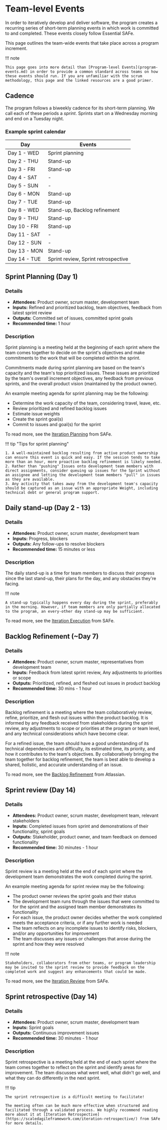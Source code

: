# Team-level Events

In order to iteratively develop and deliver software, the program creates a recurring series of short-term planning events in which work is committed to and completed. These events closely follow Essential SAFe.

This page outlines the team-wide events that take place across a program increment.

!!! note

    This page goes into more detail than [Program-level Events](program-events.md) in order to provide a common standard across teams on how these events should run. If you are unfamiliar with the scrum methodology, this page and the linked resources are a good primer.

## Cadence

The program follows a biweekly cadence for its short-term planning. We call each of these periods a *sprint*. Sprints start on a Wednesday morning and end on a Tuesday night.

### Example sprint calendar

| Day | Events |
| --- | --- |
| Day 1 - WED | Sprint planning |
| Day 2 - THU | Stand-up |
| Day 3 - FRI | Stand-up |
| Day 4 - SAT | - |
| Day 5 - SUN | - |
| Day 6 - MON | Stand-up |
| Day 7 - TUE | Stand-up |
| Day 8 - WED | Stand-up, Backlog refinement |
| Day 9 - THU | Stand-up |
| Day 10 - FRI | Stand-up |
| Day 11 - SAT | - |
| Day 12 - SUN | - |
| Day 13 - MON | Stand-up |
| Day 14 - TUE | Sprint review, Sprint retrospective |

## Sprint Planning (Day 1)

### Details

- **Attendees:** Product owner, scrum master, development team
- **Inputs:** Refined and prioritized backlog, team objectives, feedback from latest sprint review
- **Outputs:** Committed set of issues, committed sprint goals
- **Recommended time:** 1 hour

### Description

Sprint planning is a meeting held at the beginning of each sprint where the team comes together to decide on the sprint's objectives and make commitments to the work that will be completed within the sprint.

Commitments made during sprint planning are based on the team's capacity and the team's top prioritized issues. These issues are prioritized by the team's overall increment objectives, any feedback from previous sprints, and the overall product vision (maintained by the product owner).

An example meeting agenda for sprint planning may be the following:

- Determine the work capacity of the team, considering travel, leave, etc.
- Review prioritized and refined backlog issues
- Estimate issue weights
- Create the sprint goal(s)
- Commit to issues and goal(s) for the sprint

To read more, see the [Iteration Planning](https://scaledagileframework.com/iteration-planning/) from SAFe.

!!! tip "Tips for sprint planning"

    1. A well-maintained backlog resulting from active product ownership can ensure this event is quick and easy. If the session tends to take more than an hour, more proactive backlog refinement is likely needed.
    2. Rather than "pushing" Issues onto development team members with direct assignments, consider queuing up issues for the Sprint without an assignee and letting the development team members "pull" in issues as they are available. 
    3. Any activity that takes away from the development team's capacity should be captured as an issue with an appropriate Weight, including technical debt or general program support.

## Daily stand-up (Day 2 - 13)

### Details

- **Attendees:** Product owner, scrum master, development team
- **Inputs:** Progress, blockers
- **Outputs:** Any follow-ups to resolve blockers
- **Recommended time:** 15 minutes or less

### Description

The daily stand-up is a time for team members to discuss their progress since the last stand-up, their plans for the day, and any obstacles they're facing.

!!! note

    A stand-up typically happens every day during the sprint, preferably in the morning. However, if team members are only partially allocated to the program, an every-other day stand-up may be sufficient.

To read more, see the [Iteration Execution](https://v5.scaledagileframework.com/iteration-execution/) from SAFe.

## Backlog Refinement (~Day 7)

### Details

- **Attendees:** Product owner, scrum master, representatives from development team
- **Inputs:** Feedback from latest sprint review, Any adjustments to priorities or scope
- **Outputs:** Prioritized, refined, and fleshed out issues in product backlog
- **Recommended time:** 30 mins - 1 hour

### Description

Backlog refinement is a meeting where the team collaboratively review, refine, prioritize, and flesh out issues within the product backlog. It is informed by any feedback received from stakeholders during the sprint review, any adjustments to scope or priorities at the program or team level, and any technical considerations which have become clear.

For a refined issue, the team should have a good understanding of its technical dependencies and difficulty, its estimated time, its priority, and how it contributes to the team's objectives. By collaboratively bringing the team together for backlog refinement, the team is best able to develop a shared, holistic, and accurate understanding of an issue.

To read more, see the [Backlog Refinement](https://www.atlassian.com/agile/scrum/backlog-refinement) from Atlassian.

## Sprint review (Day 14)

### Details

- **Attendees:** Product owner, scrum master, development team, relevant stakeholders
- **Inputs:** Completed issues from sprint and demonstrations of their functionality, sprint goals
- **Outputs:** Stakeholder, product owner, and team feedback on demoed functionality
- **Recommended time:** 30 minutes - 1 hour

### Description

Sprint review is a meeting held at the end of each sprint where the development team demonstrates the work completed during the sprint.

An example meeting agenda for sprint review may be the following:

- The product owner reviews the sprint goals and their status
- The development team runs through the issues that were committed to for the sprint and the assigned team member demonstrates its functionality
- For each issue, the product owner decides whether the work completed meets the acceptance criteria, or if any further work is needed
- The team reflects on any incomplete issues to identify risks, blockers, and/or any opportunities for improvement
- The team discusses any issues or challenges that arose during the sprint and how they were resolved

!!! note

    Stakeholders, collaborators from other teams, or program leadership may be invited to the sprint review to provide feedback on the completed work and suggest any enhancements that could be made. 

To read more, see the [Iteration Review](https://scaledagileframework.com/iteration-review/) from SAFe.

## Sprint retrospective (Day 14)

### Details

- **Attendees:** Product owner, scrum master, development team
- **Inputs:** Sprint goals
- **Outputs:** Continuous improvement issues
- **Recommended time:** 30 minutes - 1 hour

### Description

Sprint retrospective is a meeting held at the end of each sprint where the team comes together to reflect on the sprint and identify areas for improvement. The team discusses what went well, what didn't go well, and what they can do differently in the next sprint.

!!! tip

    The sprint retrospective is a difficult meeting to facilitate! 
    
    The meeting often can be much more effective when structured and facilitated through a validated process. We highly recommend reading more about it at [Iteration Retrospective](https://scaledagileframework.com/iteration-retrospective/) from SAFe for more details.
